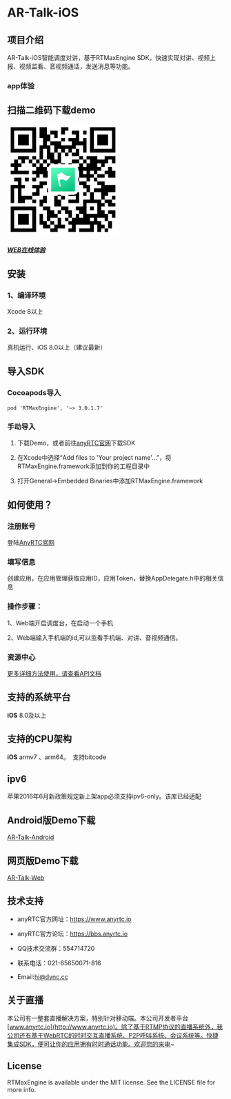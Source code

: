 # AR-Talk-iOS

## 项目介绍

AR-Talk-iOS智能调度对讲，基于RTMaxEngine SDK，快速实现对讲、视频上报、视频监看、音视频通话，发送消息等功能。</br>

### app体验

## 扫描二维码下载demo
![Talk](/image/SYA3.png)

##### [WEB在线体验](https://www.anyrtc.io/demo/dispatch)

## 安装
### 1、编译环境
Xcode 8以上</br>

### 2、运行环境
真机运行、iOS 8.0以上（建议最新）


## 导入SDK

### Cocoapods导入
```
pod 'RTMaxEngine', '~> 3.0.1.7'
```
### 手动导入

1. 下载Demo，或者前往[anyRTC官网](https://www.anyrtc.io/resoure)下载SDK</br>

2. 在Xcode中选择“Add files to 'Your project name'...”，将RTMaxEngine.framework添加到你的工程目录中</br>

3.  打开General->Embedded Binaries中添加RTMaxEngine.framework</br>


## 如何使用？

### 注册账号
登陆[AnyRTC官网](https://www.anyrtc.io/)

### 填写信息
创建应用，在应用管理获取应用ID，应用Token，替换AppDelegate.h中的相关信息

### 操作步骤：
1、Web端开启调度台，在启动一个手机</br>

2、Web端输入手机端的id,可以监看手机端、对讲、音视频通信。</br>

### 资源中心
 [更多详细方法使用，请查看API文档](https://www.anyrtc.io/resoure)

## 支持的系统平台
**iOS** 8.0及以上

## 支持的CPU架构
**iOS** armv7 、arm64。  支持bitcode

## ipv6
苹果2016年6月新政策规定新上架app必须支持ipv6-only。该库已经适配

## Android版Demo下载
[AR-Talk-Android](https://github.com/anyRTC/AR-Talk-Android)

## 网页版Demo下载
[AR-Talk-Web](https://github.com/anyRTC/AR-Talk-Web)


## 技术支持
* anyRTC官方网址：https://www.anyrtc.io </br>

* anyRTC官方论坛：https://bbs.anyrtc.io </br>

* QQ技术交流群：554714720 </br>

* 联系电话：021-65650071-816 </br>

* Email:hi@dync.cc </br>

## 关于直播
本公司有一整套直播解决方案，特别针对移动端。本公司开发者平台[www.anyrtc.io](http://www.anyrtc.io)。除了基于RTMP协议的直播系统外，我公司还有基于WebRTC的时时交互直播系统、P2P呼叫系统、会议系统等。快捷集成SDK，便可让你的应用拥有时时通话功能。欢迎您的来电~

## License

RTMaxEngine is available under the MIT license. See the LICENSE file for more info.
